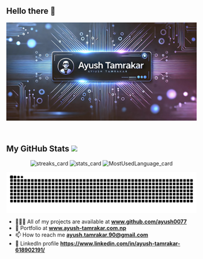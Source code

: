   ##                                                                                                                         Hello there 👋


<p align="center">
  <img src="/Assets/banner.jpg" alt="Introduction Banner.." style="text-align: center; margin-bottom: 30px;" />
</p>

 ##  My GitHub Stats <img src = "https://i.pinimg.com/originals/65/c4/f4/65c4f452571be1261e9c623f7da488ac.gif" width = 32px> 

<p align="center">
  <img alt="streaks_card" height="auto" width="48%" src="https://github-readme-streak-stats.herokuapp.com/?user=ayush0077&theme=radical">
  <img alt="stats_card" height="auto" width="48%" src="https://github-readme-stats-sigma-five.vercel.app/api?username=ayush0077&count_private=true&theme=radical&show_icons=true" />
  <img alt="MostUsedLanguage_card" height="auto" width="50%" src ="https://github-readme-stats.vercel.app/api/top-langs/?username=ayush0077&layout=compact&hide_border=true&theme=radical&langs_count=4&hide=jupyter%20notebook,tex,css,php&size_weight=0.5&count_weight=0.5">
</p>
<p align="center">
  <img src="https://github.com/ayush0077/ayush0077/raw/output/github-contribution-grid-snake.svg" align="center" alt="snake"></center>
</p>




- 👨🏿‍💻 All of my projects are available at **www.github.com/ayush0077**
- 💼 Portfolio at **www.ayush-tamrakar.com.np**
- 📫 How to reach me **ayush.tamrakar.90@gmail.com**
- 💼 LinkedIn profile **https://www.linkedin.com/in/ayush-tamrakar-618902191/**
